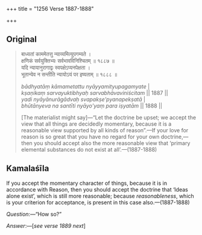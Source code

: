 +++
title = "1256 Verse 1887-1888"

+++
## Original 
>
> बाध्यतां काममेतत्तु न्याय्यमित्युपगम्यते ।  
> क्षणिकं सर्वयुक्तिभ्यः सर्वभावविनिश्चितम् ॥ १८८७ ॥  
> यदि न्यायानुरागाद्वः स्वपक्षेऽप्यनपेक्षता ।  
> भूतान्येव न सन्तीति न्यायोऽयं पर इष्यताम् ॥ १८८८ ॥ 
>
> *bādhyatāṃ kāmametattu nyāyyamityupagamyate* \|  
> *kṣaṇikaṃ sarvayuktibhyaḥ sarvabhāvaviniścitam* \|\| 1887 \|\|  
> *yadi nyāyānurāgādvaḥ svapakṣe'pyanapekṣatā* \|  
> *bhūtānyeva na santīti nyāyo'yaṃ para iṣyatām* \|\| 1888 \|\| 
>
> [The materialist might say]—“Let the doctrine be upset; we accept the view that all things are decidedly momentary, because it is a reasonable view supported by all kinds of reason”.—If your love for reason is so great that you have no regard for your own doctrine,—then you should accept also the more reasonable view that ‘primary elemental substances do not exist at all’.—(1887-1888)



## Kamalaśīla

If you accept the momentary character of things, because it is in accordance with Reason, then you should accept the doctrine that ‘Ideas alone exist’, which is still more reasonable; because *reasonableness*, which is your criterion for acceptance, is present in this case also.—(1887-1888)

*Question*:—“How so?”

*Answer*:—[*see verse 1889 next*]


